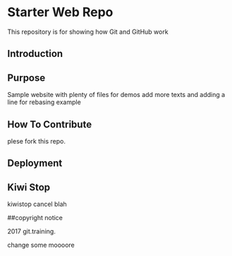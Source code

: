 # Starter Web Repo

This repository is for showing how Git and GitHub work
## Introduction
## Purpose

Sample website with plenty of files for demos
add more texts and adding a line for rebasing example
## How To Contribute
plese fork this repo. 
## Deployment

## Kiwi Stop
kiwistop cancel
blah


##copyright notice

2017 git.training.


change some moooore